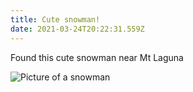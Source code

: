 ```yaml
---
title: Cute snowman!
date: 2021-03-24T20:22:31.559Z
---
```

Found this cute snowman near Mt Laguna

![Picture of a snowman ](/images/8cf9d912-8508-4494-bf59-c0f0a6363c05.jpeg "SNOW MAN MONSTER ")